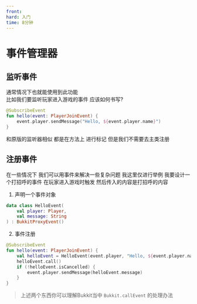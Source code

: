 ```yaml
---
front:
hard: 入门
time: 8分钟
---
```



# 事件管理器

## 监听事件
通常情况下也就能使用到此功能  
比如我们要监听玩家进入游戏的事件 应该如何书写?

```kotlin
@SubscribeEvent
fun hello(event: PlayerJoinEvent) {
    event.player.sendMessage("Hello, ${event.player.name}")
}
```
和原版的监听器相似 都是在方法上 进行标记 但是我们不需要去主类注册

## 注册事件

在一些情况下 我们可以用事件来解决一些复杂问题 我这里仅进行举例
我要设计一个打招呼的事件 在玩家进入游戏时触发 然后传入的内容是打招呼的内容
1. 声明一个事件对象

```kotlin
data class HelloEvent(
    val player: Player,
    val message: String
) : BukkitProxyEvent()
```

2. 事件注册
```kotlin
@SubscribeEvent
fun hello(event: PlayerJoinEvent) {
    val helloEvent = HelloEvent(event.player, "Hello, ${event.player.name}")
    helloEvent.call()
    if (!helloEvent.isCancelled) {
        event.player.sendMessage(helloEvent.message)
    }
}
```
> 上述两个东西你可以理解Bukkit当中 `Bukkit.callEvent` 的处理办法
